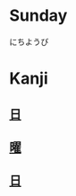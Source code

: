 # Sunday
にちようび

# Kanji
## [日](../Kanji/kanji-dict/日.md)
## [曜](../Kanji/kanji-dict/曜.md)
## [日](../Kanji/kanji-dict/日.md)